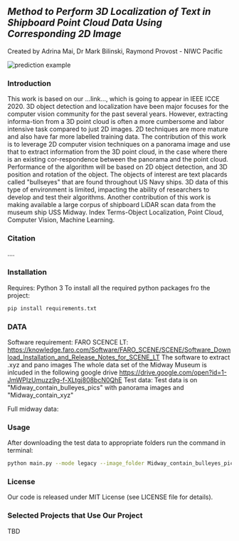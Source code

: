 ## *Method to Perform 3D Localization of Text in Shipboard Point Cloud Data Using Corresponding 2D Image*
Created by Adrina Mai, Dr Mark Bilinski, Raymond Provost - NIWC Pacific

![prediction example](https://github.com/charlesq34/pointnet/blob/master/doc/teaser.png)

### Introduction
This work is based on our ...link..., which is going to appear in IEEE ICCE 2020. 3D object detection and localization have been major focuses for the computer vision community for the past several years. However, extracting informa-tion from a 3D point cloud is often a more cumbersome and labor intensive task compared to just 2D images. 2D techniques are more mature and also have far more labelled training data. The contribution of this work is to leverage 2D computer vision techniques on a panorama image and use that to extract information from the 3D point cloud, in the case where there is an existing cor-respondence between the panorama and the point cloud. Performance of the algorithm will be based on 2D object detection, and 3D position and rotation of the object. The objects of interest are text placards called "bullseyes" that are found throughout US Navy ships. 3D data of this type of environment is limited, impacting the ability of researchers to develop and test their algorithms. Another contribution of this work is making available a large corpus of shipboard LiDAR scan data from the museum ship USS Midway. Index Terms-Object Localization, Point Cloud, Computer Vision, Machine Learning.

### Citation
....
   
### Installation
Requires: Python 3
To install all the required python packages fro the project:
```bash
pip install requirements.txt 
```
### DATA
Software requirement:
FARO SCENCE LT: https://knowledge.faro.com/Software/FARO_SCENE/SCENE/Software_Download_Installation_and_Release_Notes_for_SCENE_LT
The software to extract .xyz and pano images 
The whole data set of the Midway Museum is inlcuded in the following google drive https://drive.google.com/open?id=1-JmWPIzUmuzz9g-f-XLtgj808bcN0QhE
Test data:
Test data is on "Midway_contain_bulleyes_pics" with panorama images and "Midway_contain_xyz"


Full midway data:


### Usage
After downloading the test data to appropriate folders run the command in terminal:
```bash
python main.py --mode legacy --image_folder Midway_contain_bulleyes_pics --xyz_folder Midway_contain_xyz --result_folder result_image
```

### License
Our code is released under MIT License (see LICENSE file for details).

### Selected Projects that Use Our Project
TBD
